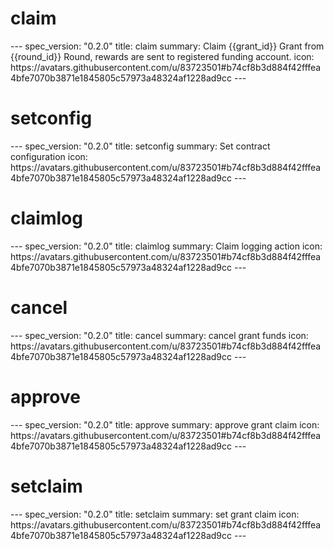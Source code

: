 <h1 class="contract">claim</h1>
---
spec_version: "0.2.0"
title: claim
summary: Claim {{grant_id}} Grant from {{round_id}} Round, rewards are sent to registered funding account.
icon: https://avatars.githubusercontent.com/u/83723501#b74cf8b3d884f42fffea4bfe7070b3871e1845805c57973a48324af1228ad9cc
---

<h1 class="contract">setconfig</h1>
---
spec_version: "0.2.0"
title: setconfig
summary: Set contract configuration
icon: https://avatars.githubusercontent.com/u/83723501#b74cf8b3d884f42fffea4bfe7070b3871e1845805c57973a48324af1228ad9cc
---

<h1 class="contract">claimlog</h1>
---
spec_version: "0.2.0"
title: claimlog
summary: Claim logging action
icon: https://avatars.githubusercontent.com/u/83723501#b74cf8b3d884f42fffea4bfe7070b3871e1845805c57973a48324af1228ad9cc
---

<h1 class="contract">cancel</h1>
---
spec_version: "0.2.0"
title: cancel
summary: cancel grant funds
icon: https://avatars.githubusercontent.com/u/83723501#b74cf8b3d884f42fffea4bfe7070b3871e1845805c57973a48324af1228ad9cc
---

<h1 class="contract">approve</h1>
---
spec_version: "0.2.0"
title: approve
summary: approve grant claim
icon: https://avatars.githubusercontent.com/u/83723501#b74cf8b3d884f42fffea4bfe7070b3871e1845805c57973a48324af1228ad9cc
---

<h1 class="contract">setclaim</h1>
---
spec_version: "0.2.0"
title: setclaim
summary: set grant claim
icon: https://avatars.githubusercontent.com/u/83723501#b74cf8b3d884f42fffea4bfe7070b3871e1845805c57973a48324af1228ad9cc
---
